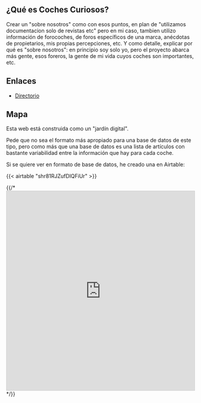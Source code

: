 ## ¿Qué es Coches Curiosos?

Crear un "sobre nosotros" como con esos puntos, en plan de "utilizamos documentacion solo de revistas etc" pero en mi caso, tambien utilizo información de forocoches, de foros específicos de una marca, anécdotas de propietarios, mis propias percepciones, etc.  Y como detalle, explicar por qué es "sobre nosotros": en principio soy solo yo, pero el proyecto abarca más gente, esos foreros, la gente de mi vida cuyos coches son importantes, etc. 

## Enlaces 
- [Directorio](Directorio.md)


## Mapa
Esta web está construida como un "jardín digital".

Pede que no sea el formato más apropiado para una base de datos de este tipo, pero como más que una base de datos es una lista de artículos con bastante variabilidad entre la información que hay para cada coche. 

Si se quiere ver en formato de base de datos, he creado una en Airtable: 


{{< airtable "shr81RJZufDlQFiUr" >}}

{{/* <iframe class="airtable-embed" src="https://airtable.com/embed/shr81RJZufDlQFiUr?backgroundColor=gray&viewControls=on" frameborder="0" onmousewheel="" width="100%" height="533" style="background: transparent; border: 1px solid #ccc;"></iframe>  */}}
